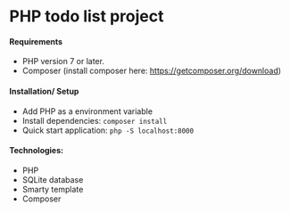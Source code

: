 # PHP todo list project

#### Requirements
- PHP version 7 or later.
- Composer (install composer here: https://getcomposer.org/download)

#### Installation/ Setup
- Add PHP as a environment variable
- Install dependencies: ``composer install``
- Quick start application: ``php -S localhost:8000``

#### Technologies:
- PHP
- SQLite database
- Smarty template
- Composer

